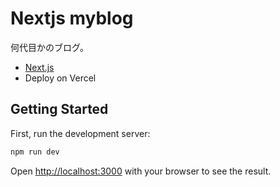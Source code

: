# Nextjs myblog

何代目かのブログ。

- [Next.js](https://nextjs.org/)
- Deploy on Vercel

## Getting Started

First, run the development server:

```bash
npm run dev
```

Open [http://localhost:3000](http://localhost:3000) with your browser to see the result.
